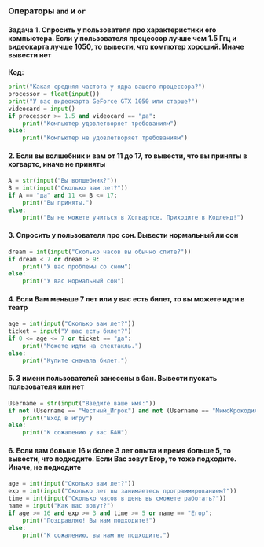 ### Операторы `and` и `or`

#### Задача 1. Спросить у пользователя про характеристики его компьютера. Если у пользователя процессор лучше чем 1.5 Ггц и видеокарта лучше 1050, то вывести, что компютер хороший. Иначе вывести нет
**Код:**
```python
print("Какая средняя частота у ядра вашего процессора?")
processor = float(input())
print("У вас видеокарта GeForce GTX 1050 или старше?")
videocard = input()
if processor >= 1.5 and videocard == "да":
    print("Компьютер удовлетворяет требованиям")
else:
    print("Компьютер не удовлетворяет требованиям")
```  
#### 2. Если вы волшебник и вам от 11 до 17, то вывести, что вы приняты в хогвартс, иначе не приняты  
```python
A = str(input("Вы волшебник?"))
B = int(input("Сколько вам лет?"))
if A == "да" and 11 <= B <= 17:
    print("Вы приняты.")
else:
    print("Вы не можете учиться в Хогвартсе. Приходите в Кодленд!")
```  
#### 3. Спросить у пользователя про сон. Вывести нормальный ли сон  
```python
dream = int(input("Сколько часов вы обычно спите?"))
if dream < 7 or dream > 9:
    print("У вас проблемы со сном")
else:
    print("У вас нормальный сон")
```

#### 4.  Если Вам меньше 7 лет или у вас есть билет, то вы можете идти в театр  
```python
age = int(input("Сколько вам лет?"))
ticket = input("У вас есть билет?")
if 0 <= age <= 7 or ticket == "да":
    print("Можете идти на спектакль.")
else:
    print("Купите сначала билет.")
```  
#### 5. 3 имени пользователей занесены в бан. Вывести пускать пользователя или нет  
```python
Username = str(input("Введите ваше имя:"))
if not (Username == "Честный_Игрок") and not (Username == "МимоКрокодил") and not (Username == "Про100Вася"):
    print("Вход в игру")
else:
    print("К сожалению у вас БАН")
```  
#### 6. Если вам больше 16 и более 3 лет опыта и время больше 5, то вывести, что подходите. Если Вас зовут Егор, то тоже подходите. Иначе, не подходите  
```python
age = int(input("Сколько вам лет?"))
exp = int(input("Сколько лет вы занимаетесь программированием?"))
time = int(input("Сколько часов в день вы сможете работать?"))
name = input("Как вас зовут?")
if age >= 16 and exp >= 3 and time >= 5 or name == "Егор":
    print("Поздравляю! Вы нам подходите!")
else:
    print("К сожалению, вы нам не подходите.")
```  
